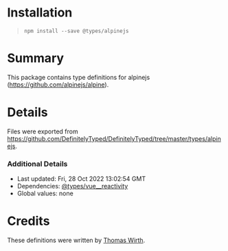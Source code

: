 # Installation
> `npm install --save @types/alpinejs`

# Summary
This package contains type definitions for alpinejs (https://github.com/alpinejs/alpine).

# Details
Files were exported from https://github.com/DefinitelyTyped/DefinitelyTyped/tree/master/types/alpinejs.

### Additional Details
 * Last updated: Fri, 28 Oct 2022 13:02:54 GMT
 * Dependencies: [@types/vue__reactivity](https://npmjs.com/package/@types/vue__reactivity)
 * Global values: none

# Credits
These definitions were written by [Thomas Wirth](https://github.com/wtho).
